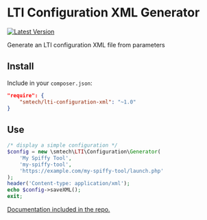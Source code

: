 # LTI Configuration XML Generator

[![Latest Version](https://img.shields.io/packagist/v/smtech/lti-configuration-xml.svg)](https://packagist.org/packages/smtech/lti-configuration-xml)

Generate an LTI configuration XML file from parameters

## Install

Include in your `composer.json`:

```JSON
"require": {
    "smtech/lti-configuration-xml": "~1.0"
}
```

## Use

```PHP
/* display a simple configuration */
$config = new \smtech\LTI\Configuration\Generator(
    'My Spiffy Tool',
    'my-spiffy-tool',
    'https://example.com/my-spiffy-tool/launch.php'
);
header('Content-type: application/xml');
echo $config->saveXML();
exit;
```

[Documentation included in the repo.](https://htmlpreview.github.io/?https://raw.githubusercontent.com/smtech/lti-configuration-xml/master/doc/namespaces/smtech.LTI.Configuration.html)
